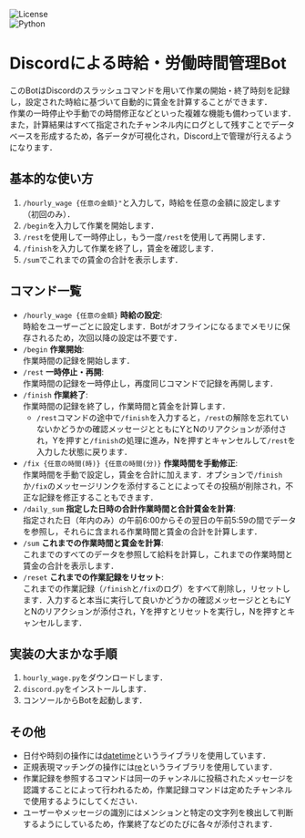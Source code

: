 ![License](https://img.shields.io/badge/license-MIT-green)<br>
![Python](https://img.shields.io/badge/python-3.x-blue)

# Discordによる時給・労働時間管理Bot
このBotはDiscordのスラッシュコマンドを用いて作業の開始・終了時刻を記録し，設定された時給に基づいて自動的に賃金を計算することができます．<br>
作業の一時停止や手動での時間修正などといった複雑な機能も備わっています．<br>
また，計算結果はすべて指定されたチャンネル内にログとして残すことでデータベースを形成するため，各データが可視化され，Discord上で管理が行えるようになります．

## 基本的な使い方
1. `/hourly_wage {任意の金額}"`と入力して，時給を任意の金額に設定します（初回のみ）．
2. `/begin`を入力して作業を開始します．
3. `/rest`を使用して一時停止し，もう一度`/rest`を使用して再開します．
4. `/finish`を入力して作業を終了し，賃金を確認します．
5. `/sum`でこれまでの賃金の合計を表示します．

## コマンド一覧
- `/hourly_wage {任意の金額}` **時給の設定**:<br>
時給をユーザーごとに設定します．Botがオフラインになるまでメモリに保存されるため，次回以降の設定は不要です．
- `/begin` **作業開始**:<br>
作業時間の記録を開始します．
- `/rest` **一時停止・再開**:<br>
作業時間の記録を一時停止し，再度同じコマンドで記録を再開します．
- `/finish` **作業終了**:<br>
作業時間の記録を終了し，作業時間と賃金を計算します．
    - `/rest`コマンドの途中で`/finish`を入力すると，`/rest`の解除を忘れていないかどうかの確認メッセージとともにYとNのリアクションが添付され，Yを押すと`/finish`の処理に進み，Nを押すとキャンセルして`/rest`を入力した状態に戻ります．
- `/fix {任意の時間(時)} {任意の時間(分)}` **作業時間を手動修正**:<br>
作業時間を手動で設定し，賃金を合計に加えます．オプションで`/finish`か`/fix`のメッセージリンクを添付することによってその投稿が削除され，不正な記録を修正することもできます．
- `/daily_sum` **指定した日時の合計作業時間と合計賃金を計算**:<br>
指定された日（年内のみ）の午前6:00からその翌日の午前5:59の間でデータを参照し，それらに含まれる作業時間と賃金の合計を計算します．
- `/sum` **これまでの作業時間と賃金を計算**:<br>
これまでのすべてのデータを参照して給料を計算し，これまでの作業時間と賃金の合計を表示します．
- `/reset` **これまでの作業記録をリセット**:<br>
これまでの作業記録（`/finish`と`/fix`のログ）をすべて削除し，リセットします．入力すると本当に実行して良いかどうかの確認メッセージとともにYとNのリアクションが添付され，Yを押すとリセットを実行し，Nを押すとキャンセルします．

## 実装の大まかな手順
1. `hourly_wage.py`をダウンロードします．
2. `discord.py`をインストールします．
3. コンソールからBotを起動します．

## その他
- 日付や時刻の操作には[datetime](https://docs.python.org/ja/3/library/datetime.html)というライブラリを使用しています．
- 正規表現マッチングの操作には[re](https://docs.python.org/ja/3/library/re.html)というライブラリを使用しています．
- 作業記録を参照するコマンドは同一のチャンネルに投稿されたメッセージを認識することによって行われるため，作業記録コマンドは定めたチャンネルで使用するようにしてください．
- ユーザーやメッセージの識別にはメンションと特定の文字列を検出して判断するようにしているため，作業終了などのたびに各々が添付されます．
